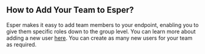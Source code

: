 ## How to Add Your Team to Esper?

Esper makes it easy to add team members to your endpoint, enabling you to give them specific roles down to the group level. You can learn more about adding a new user [here](../user-management/new-user.md). You can create as many new users for your team as required.